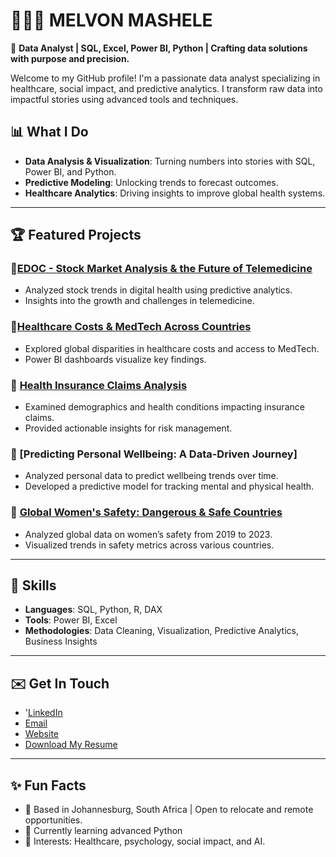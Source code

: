 # 👩🏽‍💻 MELVON MASHELE

🎯 **Data Analyst | SQL, Excel, Power BI, Python | Crafting data solutions with purpose and precision.**  

Welcome to my GitHub profile! I'm a passionate data analyst specializing in healthcare, social impact, and predictive analytics. I transform raw data into impactful stories using advanced tools and techniques.  

## 📊 **What I Do**
- **Data Analysis & Visualization**: Turning numbers into stories with SQL, Power BI, and Python.  
- **Predictive Modeling**: Unlocking trends to forecast outcomes.  
- **Healthcare Analytics**: Driving insights to improve global health systems.  

---

## 🏆 **Featured Projects**
### 🌟[EDOC - Stock Market Analysis & the Future of Telemedicine](https://github.com/MELVONMASHELE/EDOC-Telemedicine-Stock-Market)
- Analyzed stock trends in digital health using predictive analytics.
- Insights into the growth and challenges in telemedicine.  

### 🌟[Healthcare Costs & MedTech Across Countries](https://github.com/MELVONMASHELE/MedTech-Healthcare-Costs-Dashboard)
- Explored global disparities in healthcare costs and access to MedTech.
- Power BI dashboards visualize key findings.  

### 🌟 [Health Insurance Claims Analysis](https://github.com/MELVONMASHELE/Health-Insurance-Claims)
- Examined demographics and health conditions impacting insurance claims.
- Provided actionable insights for risk management.

### 🌟 [Predicting Personal Wellbeing: A Data-Driven Journey]
- Analyzed personal data to predict wellbeing trends over time.
- Developed a predictive model for tracking mental and physical health.

### 🌟 [Global Women's Safety: Dangerous & Safe Countries](https://github.com/MELVONMASHELE/WPS-Safety-Index)
- Analyzed global data on women’s safety from 2019 to 2023.
- Visualized trends in safety metrics across various countries.

---

## 💼 **Skills**
- **Languages**: SQL, Python, R, DAX  
- **Tools**: Power BI, Excel  
- **Methodologies**: Data Cleaning, Visualization, Predictive Analytics, Business Insights  

---

## ✉️ **Get In Touch**
- '[LinkedIn](https://www.linkedin.com/in/melvonmashele/)
- [Email](melvonkmashele@gmail.com)
- [Website](https://melvonkmashele.wixsite.com/data-analyst)
- [Download My Resume](https://github.com/MELVONMASHELE/MELVONMASHELE/blob/main/MK%20MASHELE%20RESUME.pdf)

---

## ✨ **Fun Facts**
- 📍 Based in Johannesburg, South Africa | Open to relocate and remote opportunities.  
- 🌱 Currently learning advanced Python 
- 🧠 Interests: Healthcare, psychology, social impact, and AI.  

